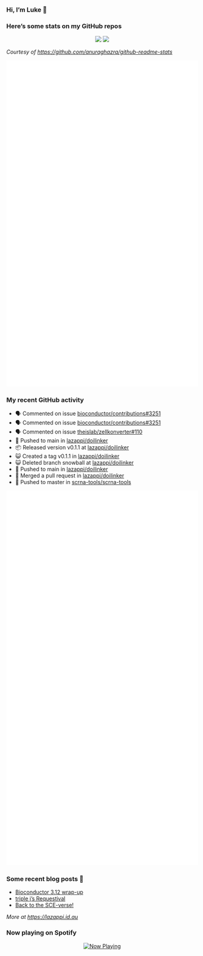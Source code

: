 
<!-- README.md is generated from README.Rmd. Please edit that file -->

### Hi, I’m Luke 👋

<!--
**lazappi/lazappi** is a ✨ _special_ ✨ repository because its `README.md` (this file) appears on your GitHub profile.
&#10;Here are some ideas to get you started:
&#10;- 🔭 I’m currently working on ...
- 🌱 I’m currently learning ...
- 👯 I’m looking to collaborate on ...
- 🤔 I’m looking for help with ...
- 💬 Ask me about ...
- 📫 How to reach me: ...
- 😄 Pronouns: ...
- ⚡ Fun fact: ...
-->

### Here’s some stats on my GitHub repos

<p align="center">
<img src="https://github-readme-stats.vercel.app/api?username=lazappi&count_private=true&show_icons=true&theme=buefy&hide_title=True">
<img src="https://github-readme-stats.vercel.app/api/top-langs/?username=lazappi&hide=html&theme=buefy&layout=compact">
</p>

*Courtesy of <https://github.com/anuraghazra/github-readme-stats>*

<p align="center" style="width:100%;">
<img src="https://github.com/lazappi/lazappi/raw/main/github-intro.svg">
</p>

### My recent GitHub activity

- 🗣 Commented on issue
  [bioconductor/contributions#3251](https://github.com/bioconductor/contributions#3251)
- 🗣 Commented on issue
  [bioconductor/contributions#3251](https://github.com/bioconductor/contributions#3251)
- 🗣 Commented on issue
  [theislab/zellkonverter#110](https://github.com/theislab/zellkonverter#110)
- 📨 Pushed to main in
  [lazappi/doilinker](https://github.com/lazappi/doilinker)
- 📦 Released version v0.1.1 at
  [lazappi/doilinker](https://github.com/lazappi/doilinker)
- 😺 Created a tag v0.1.1 in
  [lazappi/doilinker](https://github.com/lazappi/doilinker)
- 😺 Deleted branch snowball at
  [lazappi/doilinker](https://github.com/lazappi/doilinker)
- 📨 Pushed to main in
  [lazappi/doilinker](https://github.com/lazappi/doilinker)
- 🎉 Merged a pull request in
  [lazappi/doilinker](https://github.com/lazappi/doilinker)
- 📨 Pushed to master in
  [scrna-tools/scrna-tools](https://github.com/scrna-tools/scrna-tools)

<p align="center" style="width:100%;">
<img src="https://github.com/lazappi/lazappi/raw/main/github-status.svg">
</p>

### Some recent blog posts 📝

- [Bioconductor 3.12
  wrap-up](https://lazappi.id.au/posts/2020-10-30-bioconductor-3-12-wrap-up/index.html)
- [triple j’s
  Requestival](https://lazappi.id.au/posts/2020-07-11-requestival/index.html)
- [Back to the
  SCE-verse!](https://lazappi.id.au/posts/2020-05-12-back-to-the-sce-verse/index.html)

*More at <https://lazappi.id.au>*

<!-- ### My latest tweet 👇 and retweet 👉 -->

### Now playing on Spotify

<p align="center">
<a href="https://now-playing-profile.lazappi.vercel.app/now-playing?open">
<img src="https://now-playing-profile.lazappi.vercel.app/now-playing" width="256" height="64" alt="Now Playing">
</a>
</p>
